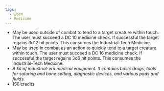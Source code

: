 ```yaml
---
tags:
  - Item
  - Medicine
---
```

- May be used outside of combat to tend to a target creature within touch. The user must succeed a DC 10 medicine check. If successful the target regains 3d12 hit points. This consumes the Industrial-Tech Medicine.
- May be used in combat as an action to quickly tend to a target creature within touch. The user must succeed a DC 16 medicine check. If successful the target regains 3d6 hit points. This consumes the Industrial-Tech Medicine.
- *A kit of industrial-era medical equipment. It contains basic drugs, tools for suturing and bone setting, diagnostic devices, and various pads and fluids.*
- 150 credits
